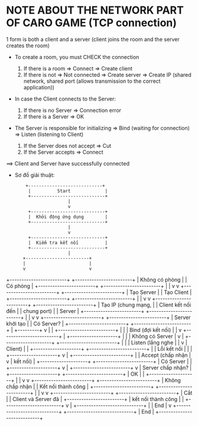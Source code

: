 # NOTE ABOUT THE NETWORK PART OF CARO GAME (TCP connection)

1 form is both a client and a server (client joins the room and the server creates the room)

+ To create a room, you must CHECK the connection
  1. If there is a room => Connect => Create client
  2. If there is not => Not connected => Create server => Create IP (shared network, shared port (allows transmission to the correct application))

+ In case the Client connects to the Server:
  1. If there is no Server => Connection error
  2. If there is a Server => OK

+ The Server is responsible for initializing => Bind (waiting for connection) => Listen (listening to Client)
  1. If the Server does not accept => Cut
  2. If the Server accepts => Connect

==> Client and Server have successfully connected

- Sơ đồ giải thuật:

          +----------------------------+
           |          Start             |
           +----------------------------+
                          |
                          v
           +----------------------------+
           |  Khởi động ứng dụng        |
           +----------------------------+
                          |
                          v
           +----------------------------+
           |  Kiểm tra kết nối          |
           +----------------------------+
                          |
         +------------------------+
         |                        |
         v                        v
+------------------------+  +------------------------+
|  Không có phòng        |  |  Có phòng              |
+------------------------+  +------------------------+
         |                        |
         v                        v
+------------------------+  +------------------------+
|  Tạo Server            |  |  Tạo Client            |
+------------------------+  +------------------------+
         |                        |
         v                        v
+------------------------+  +------------------------+
|  Tạo IP (chung mạng,   |  |  Client kết nối đến    |
|  chung port)           |  |  Server                |
+------------------------+  +------------------------+
         |                        |
         v                        v
+------------------------+  +------------------------+
|  Server khởi tạo       |  |  Có Server?            |
+------------------------+  +------------------------+
         |                        +---------+
         v                        |         |
+------------------------+        |         |
|  Bind (đợi kết nối)    |        |         v
+------------------------+        |  +--------------------+
         |                        |  |  Không có Server   |
         v                        |  +--------------------+
+------------------------+        |         |
|  Listen (lắng nghe     |        |         v
|  Client)               |        |  +--------------------+
+------------------------+        |  |  Lỗi kết nối       |
         |                        |  +--------------------+
         v                        |
+------------------------+        |
|  Accept (chấp nhận     |        v
|  kết nối)              |  +--------------------+
+------------------------+  |  Có Server         |
         |                   +--------------------+
         v                            |
+------------------------+            v
|  Server chấp nhận?     |  +--------------------+
+------------------------+  |         OK         |
         |                  +--------------------+
         |                        |
         v                        v
+------------------------+  +------------------------+
|  Không chấp nhận       |  |  Kết nối thành công    |
+------------------------+  +------------------------+
         |                        |
         v                        v
+------------------------+  +------------------------+
|  Cắt                   |  |  Client và Server đã   |
+------------------------+  |  kết nối thành công    |
         |                  +------------------------+
         v                                 |
+----------------------------+             |
|            End             |             v
+----------------------------+  +----------------------------+
                               |            End             |
                               +----------------------------+
